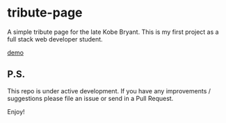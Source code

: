 # tribute-page
A simple tribute page for the late Kobe Bryant. This is my first project as a full stack web developer student.

 [demo](https://tribute-page-phi.vercel.app/)

## P.S.
This repo is under active development. If you have any improvements / suggestions please file an issue or send in a Pull Request.

Enjoy!
